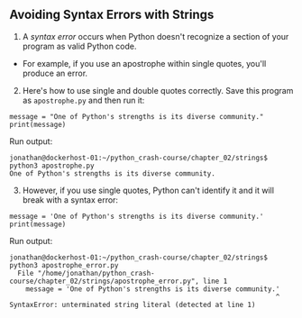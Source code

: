 ## Avoiding Syntax Errors with Strings

1. A *syntax error* occurs when Python doesn't recognize a section of your program as valid Python code.

- For example, if you use an apostrophe within single quotes, you'll produce an error.

2. Here's how to use single and double quotes correctly. Save this program as `apostrophe.py` and then run it:

```
message = "One of Python's strengths is its diverse community."
print(message)
```

Run output:

```
jonathan@dockerhost-01:~/python_crash-course/chapter_02/strings$ python3 apostrophe.py
One of Python's strengths is its diverse community.
```

3. However, if you use single quotes, Python can't identify it and it will break with a syntax error:

```
message = 'One of Python's strengths is its diverse community.'
print(message)
```

Run output:

```
jonathan@dockerhost-01:~/python_crash-course/chapter_02/strings$ python3 apostrophe_error.py
  File "/home/jonathan/python_crash-course/chapter_02/strings/apostrophe_error.py", line 1
    message = 'One of Python's strengths is its diverse community.'
                                                                  ^
SyntaxError: unterminated string literal (detected at line 1)
```
